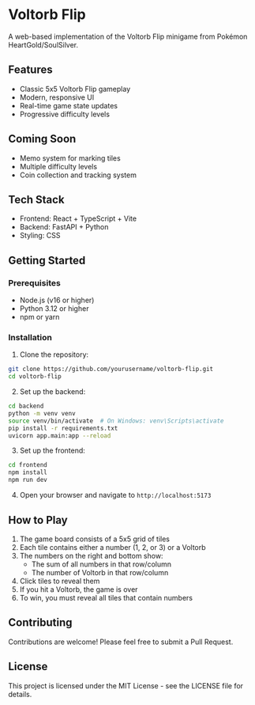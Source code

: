 # Voltorb Flip

A web-based implementation of the Voltorb Flip minigame from Pokémon HeartGold/SoulSilver.

## Features

- Classic 5x5 Voltorb Flip gameplay
- Modern, responsive UI
- Real-time game state updates
- Progressive difficulty levels

## Coming Soon

- Memo system for marking tiles
- Multiple difficulty levels
- Coin collection and tracking system

## Tech Stack

- Frontend: React + TypeScript + Vite
- Backend: FastAPI + Python
- Styling: CSS

## Getting Started

### Prerequisites

- Node.js (v16 or higher)
- Python 3.12 or higher
- npm or yarn

### Installation

1. Clone the repository:
```bash
git clone https://github.com/yourusername/voltorb-flip.git
cd voltorb-flip
```

2. Set up the backend:
```bash
cd backend
python -m venv venv
source venv/bin/activate  # On Windows: venv\Scripts\activate
pip install -r requirements.txt
uvicorn app.main:app --reload
```

3. Set up the frontend:
```bash
cd frontend
npm install
npm run dev
```

4. Open your browser and navigate to `http://localhost:5173`

## How to Play

1. The game board consists of a 5x5 grid of tiles
2. Each tile contains either a number (1, 2, or 3) or a Voltorb
3. The numbers on the right and bottom show:
   - The sum of all numbers in that row/column
   - The number of Voltorb in that row/column
4. Click tiles to reveal them
5. If you hit a Voltorb, the game is over
6. To win, you must reveal all tiles that contain numbers

## Contributing

Contributions are welcome! Please feel free to submit a Pull Request.

## License

This project is licensed under the MIT License - see the LICENSE file for details.